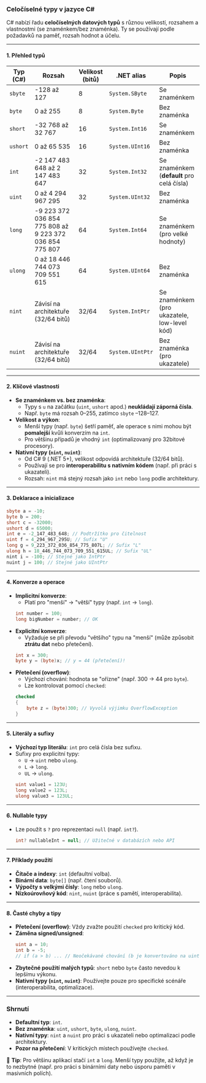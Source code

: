 ﻿
### Celočíselné typy v jazyce C#

C# nabízí řadu **celočíselných datových typů** s různou velikostí, rozsahem a vlastnostmi (se znaménkem/bez znaménka). Ty se používají podle požadavků na paměť, rozsah hodnot a účelu.

---

#### 1. **Přehled typů**

| Typ (C#) | Rozsah                                      | Velikost (bitů) | .NET alias       | Popis                     |
|----------|---------------------------------------------|-----------------|------------------|---------------------------|
| `sbyte`  | -128 až 127                                 | 8               | `System.SByte`   | Se znaménkem              |
| `byte`   | 0 až 255                                    | 8               | `System.Byte`    | Bez znaménka              |
| `short`  | -32 768 až 32 767                           | 16              | `System.Int16`   | Se znaménkem              |
| `ushort` | 0 až 65 535                                 | 16              | `System.UInt16`  | Bez znaménka              |
| `int`    | -2 147 483 648 až 2 147 483 647             | 32              | `System.Int32`   | Se znaménkem (**default** pro celá čísla) |
| `uint`   | 0 až 4 294 967 295                          | 32              | `System.UInt32`  | Bez znaménka              |
| `long`   | -9 223 372 036 854 775 808 až 9 223 372 036 854 775 807 | 64 | `System.Int64` | Se znaménkem (pro velké hodnoty) |
| `ulong`  | 0 až 18 446 744 073 709 551 615             | 64              | `System.UInt64`  | Bez znaménka              |
| `nint`   | Závisí na architektuře (32/64 bitů)          | 32/64           | `System.IntPtr`  | Se znaménkem (pro ukazatele, low-level kód) |
| `nuint`  | Závisí na architektuře (32/64 bitů)          | 32/64           | `System.UIntPtr` | Bez znaménka (pro ukazatele) |

---

#### 2. **Klíčové vlastnosti**

- **Se znaménkem vs. bez znaménka**:
  - Typy s `u` na začátku (`uint`, `ushort` apod.) **neukládají záporná čísla**.
  - Např. `byte` má rozsah 0–255, zatímco `sbyte` –128–127.
- **Velikost a výkon**:
  - Menší typy (např. `byte`) šetří paměť, ale operace s nimi mohou být **pomalejší** kvůli konverzím na `int`.
  - Pro většinu případů je vhodný `int` (optimalizovaný pro 32bitové procesory).
- **Nativní typy (`nint`, `nuint`)**:
  - Od C# 9 (.NET 5+), velikost odpovídá architektuře (32/64 bitů).
  - Používají se pro **interoperabilitu s nativním kódem** (např. při práci s ukazateli).
  - Rozsah: `nint` má stejný rozsah jako `int` nebo `long` podle architektury.

---

#### 3. **Deklarace a inicializace**

```csharp
sbyte a = -10;
byte b = 200;
short c = -32000;
ushort d = 65000;
int e = -2_147_483_648; // Podtržítko pro čitelnost
uint f = 4_294_967_295U; // Sufix "U"
long g = 9_223_372_036_854_775_807L; // Sufix "L"
ulong h = 18_446_744_073_709_551_615UL; // Sufix "UL"
nint i = -100; // Stejné jako IntPtr
nuint j = 100; // Stejné jako UIntPtr
```

---

#### 4. **Konverze a operace**

- **Implicitní konverze**:
  - Platí pro "menší" → "větší" typy (např. `int` → `long`).
  ```csharp
  int number = 100;
  long bigNumber = number; // OK
  ```
- **Explicitní konverze**:
  - Vyžaduje se při převodu "většího" typu na "menší" (může způsobit **ztrátu dat** nebo přetečení).
  ```csharp
  int x = 300;
  byte y = (byte)x; // y = 44 (přetečení)!
  ```
- **Přetečení (overflow)**:
  - Výchozí chování: hodnota se "ořízne" (např. 300 → 44 pro `byte`).
  - Lze kontrolovat pomocí `checked`:
  ```csharp
  checked
  {
      byte z = (byte)300; // Vyvolá výjimku OverflowException
  }
  ```

---

#### 5. **Literály a sufixy**

- **Výchozí typ literálu**: `int` pro celá čísla bez sufixu.
- Sufixy pro explicitní typy:
  - `U` → `uint` nebo `ulong`.
  - `L` → `long`.
  - `UL` → `ulong`.
  ```csharp
  uint value1 = 123U;
  long value2 = 123L;
  ulong value3 = 123UL;
  ```

---

#### 6. **Nullable typy**

- Lze použít s `?` pro reprezentaci `null` (např. `int?`).
  ```csharp
  int? nullableInt = null; // Užitečné v databázích nebo API
  ```

---

#### 7. **Příklady použití**

- **Čítače a indexy**: `int` (defaultní volba).
- **Binární data**: `byte[]` (např. čtení souborů).
- **Výpočty s velkými čísly**: `long` nebo `ulong`.
- **Nízkoúrovňový kód**: `nint`, `nuint` (práce s pamětí, interoperabilita).

---

#### 8. **Časté chyby a tipy**

- **Přetečení (overflow)**: Vždy zvažte použití `checked` pro kritický kód.
- **Záměna signed/unsigned**:
  ```csharp
  uint a = 10;
  int b = -5;
  // if (a > b) ... // Neočekávané chování (b je konvertováno na uint!)
  ```
- **Zbytečné použití malých typů**: `short` nebo `byte` často nevedou k lepšímu výkonu.
- **Nativní typy (`nint`, `nuint`)**: Používejte pouze pro specifické scénáře (interoperabilita, optimalizace).

---

### Shrnutí

- **Defaultní typ**: `int`.
- **Bez znaménka**: `uint`, `ushort`, `byte`, `ulong`, `nuint`.
- **Nativní typy**: `nint` a `nuint` pro práci s ukazateli nebo optimalizaci podle architektury.
- **Pozor na přetečení**: V kritických místech používejte `checked`.

📌 **Tip**: Pro většinu aplikací stačí `int` a `long`. Menší typy použijte, až když je to nezbytné (např. pro práci s binárními daty nebo úsporu paměti v masivních polích).
